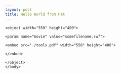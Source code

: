 ```yaml
---
layout: post
title: Hello World from Pat
---
```

<html>
	<body>

	<object width="550" height="400">

	<param name="movie" value="somefilename.swf">

	<embed src="./tools.pdf" width="550" height="400">

	</embed>

	</object>
	</body>
 </html>
